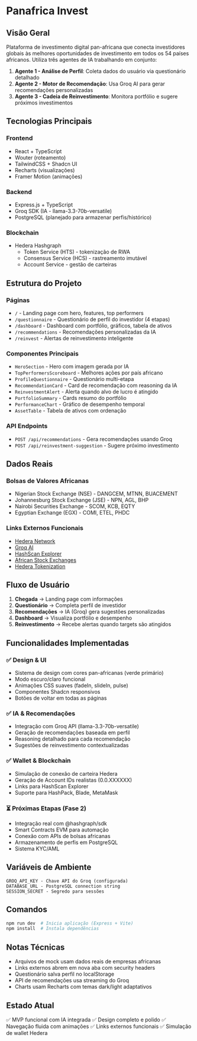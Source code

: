 # Panafrica Invest

## Visão Geral
Plataforma de investimento digital pan-africana que conecta investidores globais às melhores oportunidades de investimento em todos os 54 países africanos. Utiliza três agentes de IA trabalhando em conjunto:

1. **Agente 1 - Análise de Perfil**: Coleta dados do usuário via questionário detalhado
2. **Agente 2 - Motor de Recomendação**: Usa Groq AI para gerar recomendações personalizadas
3. **Agente 3 - Cadeia de Reinvestimento**: Monitora portfólio e sugere próximos investimentos

## Tecnologias Principais

### Frontend
- React + TypeScript
- Wouter (roteamento)
- TailwindCSS + Shadcn UI
- Recharts (visualizações)
- Framer Motion (animações)

### Backend
- Express.js + TypeScript
- Groq SDK (IA - llama-3.3-70b-versatile)
- PostgreSQL (planejado para armazenar perfis/histórico)

### Blockchain
- Hedera Hashgraph
  - Token Service (HTS) - tokenização de RWA
  - Consensus Service (HCS) - rastreamento imutável
  - Account Service - gestão de carteiras

## Estrutura do Projeto

### Páginas
- `/` - Landing page com hero, features, top performers
- `/questionnaire` - Questionário de perfil do investidor (4 etapas)
- `/dashboard` - Dashboard com portfólio, gráficos, tabela de ativos
- `/recommendations` - Recomendações personalizadas da IA
- `/reinvest` - Alertas de reinvestimento inteligente

### Componentes Principais
- `HeroSection` - Hero com imagem gerada por IA
- `TopPerformersScoreboard` - Melhores ações por país africano
- `ProfileQuestionnaire` - Questionário multi-etapa
- `RecommendationCard` - Card de recomendação com reasoning da IA
- `ReinvestmentAlert` - Alerta quando alvo de lucro é atingido
- `PortfolioSummary` - Cards resumo do portfólio
- `PerformanceChart` - Gráfico de desempenho temporal
- `AssetTable` - Tabela de ativos com ordenação

### API Endpoints
- `POST /api/recommendations` - Gera recomendações usando Groq
- `POST /api/reinvestment-suggestion` - Sugere próximo investimento

## Dados Reais

### Bolsas de Valores Africanas
- Nigerian Stock Exchange (NSE) - DANGCEM, MTNN, BUACEMENT
- Johannesburg Stock Exchange (JSE) - NPN, AGL, BHP
- Nairobi Securities Exchange - SCOM, KCB, EQTY
- Egyptian Exchange (EGX) - COMI, ETEL, PHDC

### Links Externos Funcionais
- [Hedera Network](https://hedera.com/)
- [Groq AI](https://groq.com/)
- [HashScan Explorer](https://hashscan.io/)
- [African Stock Exchanges](https://en.wikipedia.org/wiki/List_of_African_stock_exchanges)
- [Hedera Tokenization](https://hedera.com/users/tokenization)

## Fluxo de Usuário

1. **Chegada** → Landing page com informações
2. **Questionário** → Completa perfil de investidor
3. **Recomendações** → IA (Groq) gera sugestões personalizadas
4. **Dashboard** → Visualiza portfólio e desempenho
5. **Reinvestimento** → Recebe alertas quando targets são atingidos

## Funcionalidades Implementadas

### ✅ Design & UI
- Sistema de design com cores pan-africanas (verde primário)
- Modo escuro/claro funcional
- Animações CSS suaves (fadeIn, slideIn, pulse)
- Componentes Shadcn responsivos
- Botões de voltar em todas as páginas

### ✅ IA & Recomendações
- Integração com Groq API (llama-3.3-70b-versatile)
- Geração de recomendações baseada em perfil
- Reasoning detalhado para cada recomendação
- Sugestões de reinvestimento contextualizadas

### ✅ Wallet & Blockchain
- Simulação de conexão de carteira Hedera
- Geração de Account IDs realistas (0.0.XXXXXX)
- Links para HashScan Explorer
- Suporte para HashPack, Blade, MetaMask

### ⏳ Próximas Etapas (Fase 2)
- Integração real com @hashgraph/sdk
- Smart Contracts EVM para automação
- Conexão com APIs de bolsas africanas
- Armazenamento de perfis em PostgreSQL
- Sistema KYC/AML

## Variáveis de Ambiente

```
GROQ_API_KEY - Chave API do Groq (configurada)
DATABASE_URL - PostgreSQL connection string
SESSION_SECRET - Segredo para sessões
```

## Comandos

```bash
npm run dev  # Inicia aplicação (Express + Vite)
npm install  # Instala dependências
```

## Notas Técnicas

- Arquivos de mock usam dados reais de empresas africanas
- Links externos abrem em nova aba com security headers
- Questionário salva perfil no localStorage
- API de recomendações usa streaming do Groq
- Charts usam Recharts com temas dark/light adaptativos

## Estado Atual
✅ MVP funcional com IA integrada
✅ Design completo e polido
✅ Navegação fluida com animações
✅ Links externos funcionais
✅ Simulação de wallet Hedera
